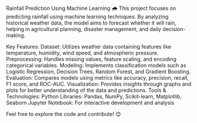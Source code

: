 Rainfall Prediction Using Machine Learning 🌧️
This project focuses on predicting rainfall using machine learning techniques. By analyzing historical weather data, the model aims to forecast whether it will rain, helping in agricultural planning, disaster management, and daily decision-making.

Key Features:
Dataset: Utilizes weather data containing features like temperature, humidity, wind speed, and atmospheric pressure.
Preprocessing: Handles missing values, feature scaling, and encoding categorical variables.
Modeling: Implements classification models such as Logistic Regression, Decision Trees, Random Forest, and Gradient Boosting.
Evaluation: Compares models using metrics like accuracy, precision, recall, F1 score, and ROC-AUC.
Visualization: Provides insights through graphs and plots for better understanding of the data and predictions.
Tools & Technologies:
Python Libraries: Pandas, NumPy, Scikit-learn, Matplotlib, Seaborn
Jupyter Notebook: For interactive development and analysis
 
Feel free to explore the code and contribute! 😊






